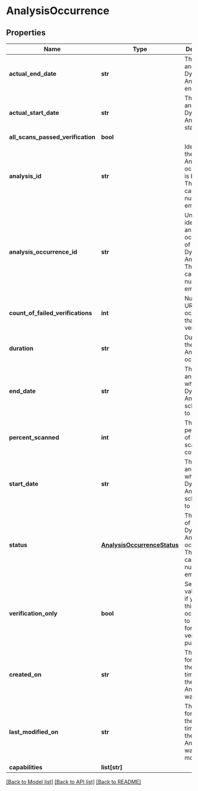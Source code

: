 # AnalysisOccurrence

## Properties
Name | Type | Description | Notes
------------ | ------------- | ------------- | -------------
**actual_end_date** | **str** | The date and time the Dynamic Analysis ended. | [optional] 
**actual_start_date** | **str** | The date and time the Dynamic Analysis started. | [optional] 
**all_scans_passed_verification** | **bool** |  | [optional] 
**analysis_id** | **str** | Identifier of the Dynamic Analysis an occurrence is based on. This field cannot be null or empty. | [optional] 
**analysis_occurrence_id** | **str** | Unique identifier for an occurrence of a Dynamic Analysis. This field cannot be null or empty. | [optional] 
**count_of_failed_verifications** | **int** | Number of URL scan occurrences that failed verifications. | [optional] 
**duration** | **str** | Duration of the Dynamic Analysis occurrence. | [optional] 
**end_date** | **str** | The date and time when the Dynamic Analysis is scheduled to end. | [optional] 
**percent_scanned** | **int** | The percentage of URL scans completed. | [optional] 
**start_date** | **str** | The date and time when the Dynamic Analysis is scheduled to start. | [optional] 
**status** | [**AnalysisOccurrenceStatus**](AnalysisOccurrenceStatus.md) | The status of the Dynamic Analysis occurrence. This field cannot be null or empty. | [optional] 
**verification_only** | **bool** | Set this value to true if you want this analysis occurrence to only run for verification purposes. | [optional] 
**created_on** | **str** | The UTC-format for the date and time when the Dynamic Analysis was created. | [optional] 
**last_modified_on** | **str** | The UTC-format for the date and time when the Dynamic Analysis was last modified. | [optional] 
**capabilities** | **list[str]** |  | [optional] 

[[Back to Model list]](../README.md#documentation-for-models) [[Back to API list]](../README.md#documentation-for-api-endpoints) [[Back to README]](../README.md)


